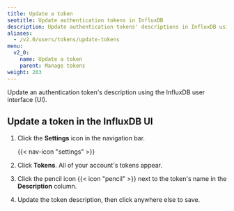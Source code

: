 ```yaml
---
title: Update a token
seotitle: Update authentication tokens in InfluxDB
description: Update authentication tokens' descriptions in InfluxDB using the InfluxDB UI
aliases:
  - /v2.0/users/tokens/update-tokens
menu:
  v2_0:
    name: Update a token
    parent: Manage tokens
weight: 203
---
```


Update an authentication token's description using the InfluxDB user interface (UI).

## Update a token in the InfluxDB UI

1. Click the **Settings** icon in the navigation bar.

    {{< nav-icon "settings" >}}

2. Click **Tokens**. All of your account's tokens appear.
3. Click the pencil icon {{< icon "pencil" >}} next to the token's name in the **Description** column.
4. Update the token description, then click anywhere else to save.
